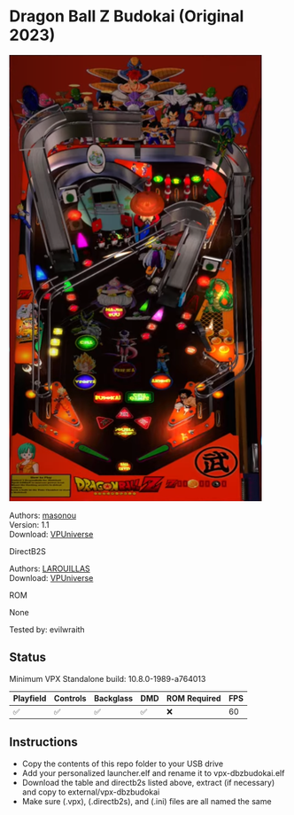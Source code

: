# Dragon Ball Z Budokai (Original 2023)

![Table Preview](https://github.com/evilwraith/vpx-images/blob/main/vpx-dbzbudokai.png)

Authors: [masonou](https://vpuniverse.com/profile/32420-masonou/)  
Version: 1.1  
Download: [VPUniverse](https://vpuniverse.com/files/file/17383-dragon-ball-z-budokai/)

DirectB2S

Authors: [LAROUILLAS](https://vpuniverse.com/profile/46701-larouillas/)  
Download: [VPUniverse](https://vpuniverse.com/files/file/17400-dragonball-z-budokai/)

ROM

None

Tested by: evilwraith

## Status 

Minimum VPX Standalone build: 10.8.0-1989-a764013

| Playfield | Controls | Backglass | DMD | ROM Required | FPS | 
|-----------|----------|-----------|-----|--------------|-----|
| :white_check_mark: | :white_check_mark: | :white_check_mark: | :white_check_mark: | :x: | 60 |

## Instructions

- Copy the contents of this repo folder to your USB drive
- Add your personalized launcher.elf and rename it to vpx-dbzbudokai.elf
- Download the table and directb2s listed above, extract (if necessary) and copy to external/vpx-dbzbudokai
- Make sure (.vpx), (.directb2s), and (.ini) files are all named the same
